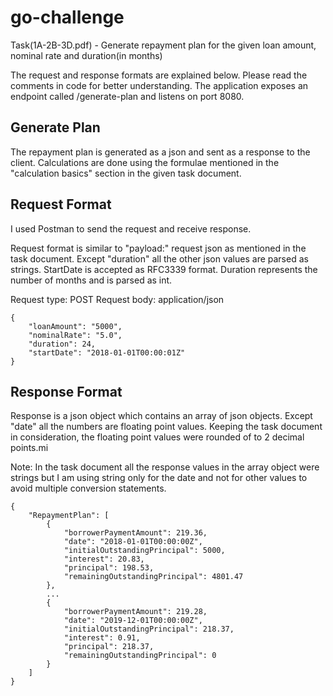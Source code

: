 # go-challenge
Task(1A-2B-3D.pdf) - Generate repayment plan for the given loan amount, nominal rate and duration(in months)

The request and response formats are explained below. Please read the comments in code for better understanding. The application exposes an endpoint called /generate-plan and listens on port 8080.

## Generate Plan
The repayment plan is generated as a json and sent as a response to the client.
Calculations are done using the formulae mentioned in the "calculation basics" section in the given task document.

## Request Format
I used Postman to send the request and receive response.

Request format is similar to "payload:" request json as mentioned in the task document. Except "duration" all the other json values are parsed as strings. 
StartDate is accepted as RFC3339 format.
Duration represents the number of months and is parsed as int.

Request type: POST
Request body: application/json

```
{
	"loanAmount": "5000",
	"nominalRate": "5.0",
	"duration": 24,
	"startDate": "2018-01-01T00:00:01Z"
}
```

## Response Format
Response is a json object which contains an array of json objects. Except "date" all the numbers are floating point values. Keeping the task document in consideration, the floating point values were rounded of to 2 decimal points.mi

Note: In the task document all the response values in the array object were strings but I am using string only for the date and not for other values to avoid multiple conversion statements.

```
{
    "RepaymentPlan": [
        {
            "borrowerPaymentAmount": 219.36,
            "date": "2018-01-01T00:00:00Z",
            "initialOutstandingPrincipal": 5000,
            "interest": 20.83,
            "principal": 198.53,
            "remainingOutstandingPrincipal": 4801.47
        },
        ...
        {
            "borrowerPaymentAmount": 219.28,
            "date": "2019-12-01T00:00:00Z",
            "initialOutstandingPrincipal": 218.37,
            "interest": 0.91,
            "principal": 218.37,
            "remainingOutstandingPrincipal": 0
        }
    ]
}
```
